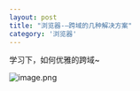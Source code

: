 ```yaml
---
layout: post
title: "浏览器-—跨域的几种解决方案"
category: '浏览器'
---
```


学习下，如何优雅的跨域~

![image.png](../../../images/cors1.png)